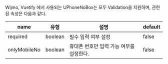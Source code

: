 Wijmo, Vuetify 에서 사용되는 UPhoneNoBox는 모두 Validation을 지원하며, 관련된 속성은 다음과 같다.

| name | 유형 | 설명 | default |
| --- | --- | --- | --- |
| required | boolean | 필수 입력 여부 설정 | false |
| onlyMobileNo  | boolean | 휴대폰 번호만 입력 가능 여부를 설정한다. | false |
